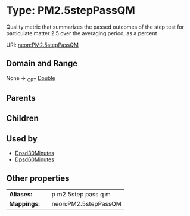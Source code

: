 
# Type: PM2.5stepPassQM


Quality metric that summarizes the passed outcomes of the step test for particulate matter 2.5 over the averaging period, as a percent

URI: [neon:PM2.5stepPassQM](https://data.neonscience.org/PM2.5stepPassQM)


## Domain and Range

None ->  <sub>OPT</sub> [Double](types/Double.md)

## Parents


## Children


## Used by

 * [Dpsd30Minutes](Dpsd30Minutes.md)
 * [Dpsd60Minutes](Dpsd60Minutes.md)

## Other properties

|  |  |  |
| --- | --- | --- |
| **Aliases:** | | p m2.5step pass q m |
| **Mappings:** | | neon:PM2.5stepPassQM |

